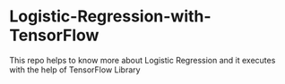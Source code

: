 # Logistic-Regression-with-TensorFlow
This repo helps to know more about Logistic Regression and it executes with the help of TensorFlow Library 
